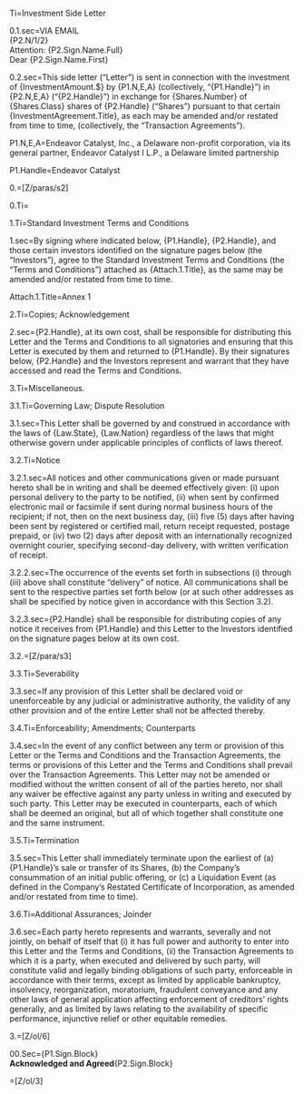 Ti=Investment Side Letter

0.1.sec=VIA EMAIL<br>{P2.N/1/2}<br>Attention: {P2.Sign.Name.Full}<br>Dear {P2.Sign.Name.First}

0.2.sec=This side letter (“Letter”) is sent in connection with the investment of {InvestmentAmount.$} by {P1.N,E,A} (collectively, “{P1.Handle}”) in {P2.N,E,A}  (“{P2.Handle}”) in exchange for {Shares.Number} of {Shares.Class} shares of {P2.Handle} (“Shares”) pursuant to that certain {InvestmentAgreement.Title}, as each may be amended and/or restated from time to time, (collectively, the “Transaction Agreements”).

P1.N,E,A=Endeavor Catalyst, Inc., a Delaware non-profit corporation, via its general partner, Endeavor Catalyst I L.P., a Delaware limited partnership

P1.Handle=Endeavor Catalyst

0.=[Z/paras/s2]

0.Ti=</i>

1.Ti=Standard Investment Terms and Conditions

1.sec=By signing where indicated below, {P1.Handle}, {P2.Handle}, and those certain investors identified on the signature pages below (the “Investors”), agree to the Standard Investment Terms and Conditions (the “Terms and Conditions”) attached as {Attach.1.Title}, as the same may be amended and/or restated from time to time.

Attach.1.Title=Annex 1

2.Ti=Copies; Acknowledgement

2.sec={P2.Handle}, at its own cost, shall be responsible for distributing this Letter and the Terms and Conditions to all signatories and ensuring that this Letter is executed by them and returned to {P1.Handle}. By their signatures below, {P2.Handle} and the Investors represent and warrant that they have accessed and read the Terms and Conditions.

3.Ti=Miscellaneous.

3.1.Ti=Governing Law; Dispute Resolution

3.1.sec=This Letter shall be governed by and construed in accordance with the laws of {Law.State}, {Law.Nation} regardless of the laws that might otherwise govern under applicable principles of conflicts of laws thereof.

3.2.Ti=Notice

3.2.1.sec=All notices and other communications given or made pursuant hereto shall be in writing and shall be deemed effectively given: (i) upon personal delivery to the party to be notified, (ii) when sent by confirmed electronic mail or facsimile if sent during normal business hours of the recipient; if not, then on the next business day, (iii) five (5) days after having been sent by registered or certified mail, return receipt requested, postage prepaid, or (iv) two (2) days after deposit with an internationally recognized overnight courier, specifying second-day delivery, with written verification of receipt. 

3.2.2.sec=The occurrence of the events set forth in subsections (i) through (iii) above shall constitute “delivery” of notice. All communications shall be sent to the respective parties set forth below (or at such other addresses as shall be specified by notice given in accordance with this Section 3.2).

3.2.3.sec={P2.Handle} shall be responsible for distributing copies of any notice it receives from {P1.Handle} and this Letter to the Investors identified on the signature pages below at its own cost.

3.2.=[Z/para/s3]

 3.3.Ti=Severability

3.3.sec=If any provision of this Letter shall be declared void or unenforceable by any judicial or administrative authority, the validity of any other provision and of the entire Letter shall not be affected thereby.

3.4.Ti=Enforceability; Amendments; Counterparts

3.4.sec=In the event of any conflict between any term or provision of this Letter or the Terms and Conditions and the Transaction Agreements, the terms or provisions of this Letter and the Terms and Conditions shall prevail over the Transaction Agreements. This Letter may not be amended or modified without the written consent of all of the parties hereto, nor shall any waiver be effective against any party unless in writing and executed by such party. This Letter may be executed in counterparts, each of which shall be deemed an original, but all of which together shall constitute one and the same instrument.

3.5.Ti=Termination

3.5.sec=This Letter shall immediately terminate upon the earliest of (a) {P1.Handle}’s sale or transfer of its Shares, (b) the Company’s consummation of an initial public offering, or (c) a Liquidation Event (as defined in the Company’s Restated Certificate of Incorporation, as amended and/or restated from time to time).

3.6.Ti=Additional Assurances; Joinder

3.6.sec=Each party hereto represents and warrants, severally and not jointly, on behalf of itself that (i) it has full power and authority to enter into this Letter and the Terms and Conditions, (ii) the Transaction Agreements to which it is a party, when executed and delivered by such party, will constitute valid and legally binding obligations of such party, enforceable in accordance with their terms, except as limited by applicable bankruptcy, insolvency, reorganization, moratorium, fraudulent conveyance and any other laws of general application affecting enforcement of creditors’ rights generally, and as limited by laws relating to the availability of specific performance, injunctive relief or other equitable remedies.

3.=[Z/ol/6]

00.Sec={P1.Sign.Block}<br><b>Acknowledged and Agreed</b>{P2.Sign.Block}

=[Z/ol/3]